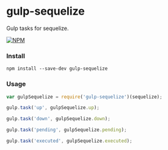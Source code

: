 gulp-sequelize
==============

Gulp tasks for sequelize.

[![NPM](https://nodei.co/npm/gulp-sequelize.png)](https://npmjs.org/package/gulp-sequelize)

### Install
```
npm install --save-dev gulp-sequelize
```

### Usage

```js
var gulpSequelize = require('gulp-sequelize')(sequelize);

gulp.task('up', gulpSequelize.up);

gulp.task('down', gulpSequelize.down);

gulp.task('pending', gulpSequelize.pending);

gulp.task('executed', gulpSequelize.executed);
```


